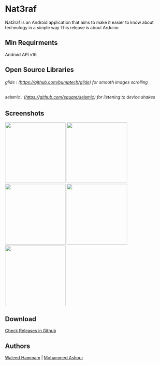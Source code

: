 # Nat3raf
Nat3raf is an Android application that aims to make it easier to know about technology in a simple way
This release is about Arduino

## Min Requirments
Android API v16

## Open Source Libraries
###### glide : (https://github.com/bumptech/glide) for smooth images scrolling
###### seismic : (https://github.com/square/seismic) for listening to device shakes

## Screenshots
<img src="https://user-images.githubusercontent.com/10658229/29322180-ede780d0-81dc-11e7-93aa-e2e44782ebb2.png" width="200">
<img src="https://user-images.githubusercontent.com/10658229/29322185-ef345652-81dc-11e7-9f23-c1e5dd16705f.png" width="200"> 
<img src="https://user-images.githubusercontent.com/10658229/29322181-ee1b84a2-81dc-11e7-8458-0c21363035fc.png" width="200">
<img src="https://user-images.githubusercontent.com/10658229/29322182-ee54f82c-81dc-11e7-9fcf-de40d45ca23c.png" width="200">
<img src="(https://user-images.githubusercontent.com/10658229/29322184-ef275ace-81dc-11e7-8567-f2404ca9efcc.png" width="200">

## Download
[Check Releases in Github](https://github.com/waleedhammam/Nat3raf/releases/download/V1.0/Nat3raf.apk)

## Authors
[Waleed Hammam](https://github.com/waleedhammam) | [Mohammed Ashour](https://github.com/Mohammed-Ashour)
